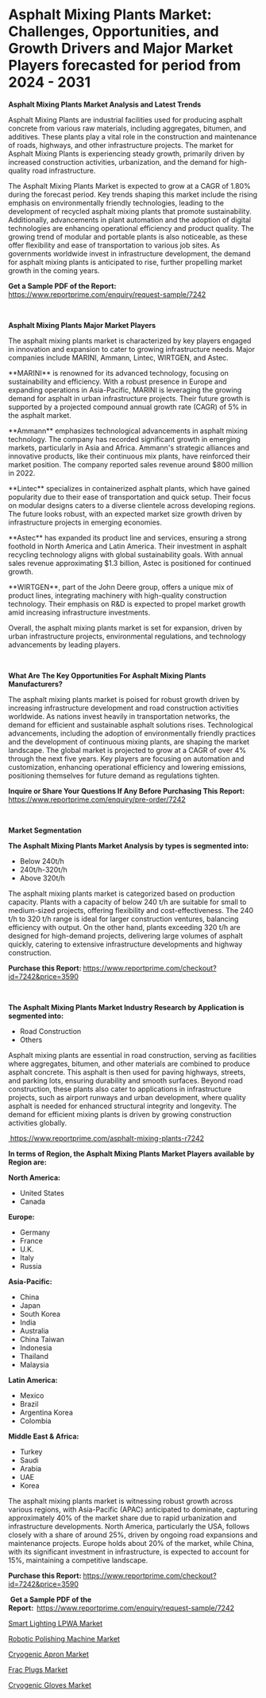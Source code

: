 <p><h1>Asphalt Mixing Plants Market: Challenges, Opportunities, and Growth Drivers and Major Market Players forecasted for period from 2024 - 2031</h1></p><p><strong>Asphalt Mixing Plants Market Analysis and Latest Trends</strong></p>
<p><p>Asphalt Mixing Plants are industrial facilities used for producing asphalt concrete from various raw materials, including aggregates, bitumen, and additives. These plants play a vital role in the construction and maintenance of roads, highways, and other infrastructure projects. The market for Asphalt Mixing Plants is experiencing steady growth, primarily driven by increased construction activities, urbanization, and the demand for high-quality road infrastructure.</p><p>The Asphalt Mixing Plants Market is expected to grow at a CAGR of 1.80% during the forecast period. Key trends shaping this market include the rising emphasis on environmentally friendly technologies, leading to the development of recycled asphalt mixing plants that promote sustainability. Additionally, advancements in plant automation and the adoption of digital technologies are enhancing operational efficiency and product quality. The growing trend of modular and portable plants is also noticeable, as these offer flexibility and ease of transportation to various job sites. As governments worldwide invest in infrastructure development, the demand for asphalt mixing plants is anticipated to rise, further propelling market growth in the coming years.</p></p>
<p><strong>Get a Sample PDF of the Report:&nbsp;</strong> <a href="https://www.reportprime.com/enquiry/request-sample/7242?utm_campaign=114&utm_medium=2&utm_source=Github&utm_content=ia&utm_term=25112024&utm_id=asphalt-mixing-plants">https://www.reportprime.com/enquiry/request-sample/7242</a></p>
<p>&nbsp;</p>
<p><strong>Asphalt Mixing Plants Major Market Players</strong></p>
<p><p>The asphalt mixing plants market is characterized by key players engaged in innovation and expansion to cater to growing infrastructure needs. Major companies include MARINI, Ammann, Lintec, WIRTGEN, and Astec. </p><p>**MARINI** is renowned for its advanced technology, focusing on sustainability and efficiency. With a robust presence in Europe and expanding operations in Asia-Pacific, MARINI is leveraging the growing demand for asphalt in urban infrastructure projects. Their future growth is supported by a projected compound annual growth rate (CAGR) of 5% in the asphalt market.</p><p>**Ammann** emphasizes technological advancements in asphalt mixing technology. The company has recorded significant growth in emerging markets, particularly in Asia and Africa. Ammann's strategic alliances and innovative products, like their continuous mix plants, have reinforced their market position. The company reported sales revenue around $800 million in 2022.</p><p>**Lintec** specializes in containerized asphalt plants, which have gained popularity due to their ease of transportation and quick setup. Their focus on modular designs caters to a diverse clientele across developing regions. The future looks robust, with an expected market size growth driven by infrastructure projects in emerging economies.</p><p>**Astec** has expanded its product line and services, ensuring a strong foothold in North America and Latin America. Their investment in asphalt recycling technology aligns with global sustainability goals. With annual sales revenue approximating $1.3 billion, Astec is positioned for continued growth.</p><p>**WIRTGEN**, part of the John Deere group, offers a unique mix of product lines, integrating machinery with high-quality construction technology. Their emphasis on R&D is expected to propel market growth amid increasing infrastructure investments.</p><p>Overall, the asphalt mixing plants market is set for expansion, driven by urban infrastructure projects, environmental regulations, and technology advancements by leading players.</p></p>
<p>&nbsp;</p>
<p><strong>What Are The Key Opportunities For Asphalt Mixing Plants Manufacturers?</strong></p>
<p><p>The asphalt mixing plants market is poised for robust growth driven by increasing infrastructure development and road construction activities worldwide. As nations invest heavily in transportation networks, the demand for efficient and sustainable asphalt solutions rises. Technological advancements, including the adoption of environmentally friendly practices and the development of continuous mixing plants, are shaping the market landscape. The global market is projected to grow at a CAGR of over 4% through the next five years. Key players are focusing on automation and customization, enhancing operational efficiency and lowering emissions, positioning themselves for future demand as regulations tighten.</p></p>
<p><strong>Inquire or Share Your Questions If Any Before Purchasing This Report:</strong> <a href="https://www.reportprime.com/enquiry/pre-order/7242?utm_campaign=114&utm_medium=2&utm_source=Github&utm_content=ia&utm_term=25112024&utm_id=asphalt-mixing-plants">https://www.reportprime.com/enquiry/pre-order/7242</a></p>
<p>&nbsp;</p>
<p><strong>Market Segmentation</strong></p>
<p><strong>The Asphalt Mixing Plants Market Analysis by types is segmented into:</strong></p>
<p><ul><li>Below 240t/h</li><li>240t/h-320t/h</li><li>Above 320t/h</li></ul></p>
<p><p>The asphalt mixing plants market is categorized based on production capacity. Plants with a capacity of below 240 t/h are suitable for small to medium-sized projects, offering flexibility and cost-effectiveness. The 240 t/h to 320 t/h range is ideal for larger construction ventures, balancing efficiency with output. On the other hand, plants exceeding 320 t/h are designed for high-demand projects, delivering large volumes of asphalt quickly, catering to extensive infrastructure developments and highway construction.</p></p>
<p><strong>Purchase this Report:&nbsp;</strong><a href="https://www.reportprime.com/checkout?id=7242&price=3590&utm_campaign=114&utm_medium=2&utm_source=Github&utm_content=ia&utm_term=25112024&utm_id=asphalt-mixing-plants">https://www.reportprime.com/checkout?id=7242&price=3590</a></p>
<p>&nbsp;</p>
<p><strong>The Asphalt Mixing Plants Market Industry Research by Application is segmented into:</strong></p>
<p><ul><li>Road Construction</li><li>Others</li></ul></p>
<p><p>Asphalt mixing plants are essential in road construction, serving as facilities where aggregates, bitumen, and other materials are combined to produce asphalt concrete. This asphalt is then used for paving highways, streets, and parking lots, ensuring durability and smooth surfaces. Beyond road construction, these plants also cater to applications in infrastructure projects, such as airport runways and urban development, where quality asphalt is needed for enhanced structural integrity and longevity. The demand for efficient mixing plants is driven by growing construction activities globally.</p></p>
<p><a href="https://www.reportprime.com/asphalt-mixing-plants-r7242?utm_campaign=114&utm_medium=2&utm_source=Github&utm_content=ia&utm_term=25112024&utm_id=asphalt-mixing-plants">&nbsp;https://www.reportprime.com/asphalt-mixing-plants-r7242</a></p>
<p><strong>In terms of Region, the Asphalt Mixing Plants Market Players available by Region are:</strong></p>
<p>
    <p> <strong> North America: </strong>
        <ul>
            <li>United States</li>
            <li>Canada</li>
        </ul>
        </p> 
    <p> <strong> Europe: </strong>
        <ul>
            <li>Germany</li>
            <li>France</li>
            <li>U.K.</li>
            <li>Italy</li>
            <li>Russia</li>
        </ul>
        </p> 
    <p> <strong> Asia-Pacific: </strong>
        <ul>
            <li>China</li>
            <li>Japan</li>
            <li>South Korea</li>
            <li>India</li>
            <li>Australia</li>
            <li>China Taiwan</li>
            <li>Indonesia</li>
            <li>Thailand</li>
            <li>Malaysia</li>
        </ul>
        </p> 
    <p> <strong> Latin America: </strong>
        <ul>
            <li>Mexico</li>
            <li>Brazil</li>
            <li>Argentina Korea</li>
            <li>Colombia</li>
        </ul>
        </p> 
    <p> <strong> Middle East & Africa: </strong>
        <ul>
            <li>Turkey</li>
            <li>Saudi</li>
            <li>Arabia</li>
            <li>UAE</li>
            <li>Korea</li>
        </ul>
    </p>
    </p>
<p><p>The asphalt mixing plants market is witnessing robust growth across various regions, with Asia-Pacific (APAC) anticipated to dominate, capturing approximately 40% of the market share due to rapid urbanization and infrastructure developments. North America, particularly the USA, follows closely with a share of around 25%, driven by ongoing road expansions and maintenance projects. Europe holds about 20% of the market, while China, with its significant investment in infrastructure, is expected to account for 15%, maintaining a competitive landscape.</p></p>
<p><strong>Purchase this Report: </strong><a href="https://www.reportprime.com/checkout?id=7242&price=3590&utm_campaign=114&utm_medium=2&utm_source=Github&utm_content=ia&utm_term=25112024&utm_id=asphalt-mixing-plants">https://www.reportprime.com/checkout?id=7242&price=3590</a></p>
<p>&nbsp;<strong>Get a Sample PDF of the Report:&nbsp;&nbsp;</strong><a href="https://www.reportprime.com/enquiry/request-sample/7242?utm_campaign=114&utm_medium=2&utm_source=Github&utm_content=ia&utm_term=25112024&utm_id=asphalt-mixing-plants">https://www.reportprime.com/enquiry/request-sample/7242</a></p>
<p><strong></strong></p>
<p><p><a href="https://issuu.com/reportprime-2/docs/smart-lighting-lpwa-market-size-203_d6fcb0d52eb47a?utm_campaign=114&utm_medium=2&utm_source=Github&utm_content=ia&utm_term=25112024&utm_id=asphalt-mixing-plants">Smart Lighting LPWA Market</a></p><p><a href="https://github.com/MonroeBullock54/Market-Research-Report-List-1/blob/main/robotic-polishing-machine-market.md?utm_campaign=114&utm_medium=2&utm_source=Github&utm_content=ia&utm_term=25112024&utm_id=asphalt-mixing-plants">Robotic Polishing Machine Market</a></p><p><a href="https://www.linkedin.com/pulse/digital-transformation-cryogenic-apron-industry-market-opportunities-q3yqc?utm_campaign=114&utm_medium=2&utm_source=Github&utm_content=ia&utm_term=25112024&utm_id=asphalt-mixing-plants">Cryogenic Apron Market</a></p><p><a href="https://github.com/rahu1506/Market-Research-Report-List-6/blob/main/frac-plugs-market.md?utm_campaign=114&utm_medium=2&utm_source=Github&utm_content=ia&utm_term=25112024&utm_id=asphalt-mixing-plants">Frac Plugs Market</a></p><p><a href="https://www.linkedin.com/pulse/global-cryogenic-gloves-market-analysis-key-trends-future-projections-ns6kc?utm_campaign=114&utm_medium=2&utm_source=Github&utm_content=ia&utm_term=25112024&utm_id=asphalt-mixing-plants">Cryogenic Gloves Market</a></p></p>